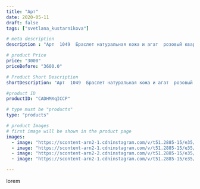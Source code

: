 ```yaml
---
title: "Арт"
date: 2020-05-11
draft: false
tags: ["svetlana_kustarnikova"]

# meta description
description : "Арт  1049  Браслет натуральная кожа и агат  розовый кварц в 3 оборота ПРОДАНО"

# product Price
price: "3000"
priceBefore: "3600.0"

# Product Short Description
shortDescription: "Арт  1049  Браслет натуральная кожа и агат  розовый кварц в 3 оборота ПРОДАНО"

#product ID
productID: "CADHMXqICCP"

# type must be "products"
type: "products"

# product Images
# first image will be shown in the product page
images:
  - image: "https://scontent-arn2-1.cdninstagram.com/v/t51.2885-15/e35/97301217_237429027321717_8109535143152268227_n.jpg?_nc_ht=scontent-arn2-1.cdninstagram.com&_nc_cat=109&_nc_ohc=Mbum-anZEyYAX-21Tg5&se=8&tp=1&oh=9cfbe8b0776349e494527e40b65f1bb0&oe=606151E1&ig_cache_key=MjMwNjcxOTA2MjM4NTg2MTcwMw%3D%3D.2"
  - image: "https://scontent-arn2-1.cdninstagram.com/v/t51.2885-15/e35/96295648_1038645526532560_6355473183967130072_n.jpg?_nc_ht=scontent-arn2-1.cdninstagram.com&_nc_cat=104&_nc_ohc=Fkt5r2HstX4AX-JXIQi&tp=1&oh=107bfa5452e4df835c3d30ca3cfe85cd&oe=605DFA36&ig_cache_key=MjMwNjcxOTA2MjM3NzQ3Njg4NA%3D%3D.2"
  - image: "https://scontent-arn2-2.cdninstagram.com/v/t51.2885-15/e35/96676287_732932170581365_9076427964899898512_n.jpg?_nc_ht=scontent-arn2-2.cdninstagram.com&_nc_cat=105&_nc_ohc=Iwl0ZjESvEEAX8g01BR&se=8&tp=1&oh=16d518fbe0095da5372730e8d36fdc19&oe=606017C5&ig_cache_key=MjMwNjcxOTA2MjM2OTE3NTc3MQ%3D%3D.2"
  - image: "https://scontent-arn2-1.cdninstagram.com/v/t51.2885-15/e35/96141405_649309565623270_6129104495650150698_n.jpg?_nc_ht=scontent-arn2-1.cdninstagram.com&_nc_cat=110&_nc_ohc=DuegsBCvXQ8AX_Yqofq&se=7&tp=1&oh=0cc9edab663cfff59039ccf8737a471e&oe=605E50C1&ig_cache_key=MjMwNjcxOTA2MjM2MDc5NzQ2MQ%3D%3D.2"

---
```

lorem

